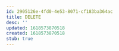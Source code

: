 ```yaml
---
id: 2905126e-4fd0-4e53-8071-cf183ba364ac
title: DELETE
desc: ''
updated: 1618573870518
created: 1618573870518
stub: true
---
```


